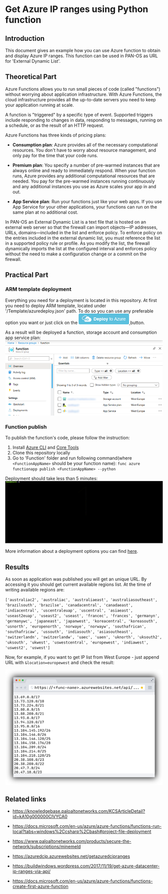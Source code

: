 # Get Azure IP ranges using Python function

## Introduction

This document gives an example how you can use Azure function to obtain and display Azure IP ranges. This function can be used in PAN-OS as URL for 'External Dynamic List'. 

## Theoretical Part

Azure Functions allows you to run small pieces of code (called "functions") without worrying about application infrastructure. With Azure Functions, the cloud infrastructure provides all the up-to-date servers you need to keep your application running at scale.

A function is "triggered" by a specific type of event. Supported triggers include responding to changes in data, responding to messages, running on a schedule, or as the result of an HTTP request.

Azure Functions has three kinds of pricing plans:

* **Consumption plan**: Azure provides all of the necessary computational resources. You don't have to worry about resource management, and only pay for the time that your code runs.

* **Premium plan**: You specify a number of pre-warmed instances that are always online and ready to immediately respond. When your function runs, Azure provides any additional computational resources that are needed. You pay for the pre-warmed instances running continuously and any additional instances you use as Azure scales your app in and out.

* **App Service plan**: Run your functions just like your web apps. If you use App Service for your other applications, your functions can run on the same plan at no additional cost.

In PAN-OS an External Dynamic List is a text file that is hosted on an external web server so that the firewall can import objects—IP addresses, URLs, domains—included in the list and enforce policy. To enforce policy on the entries included in the external dynamic list, you must reference the list in a supported policy rule or profile. As you modify the list, the firewall dynamically imports the list at the configured interval and enforces policy without the need to make a configuration change or a commit on the firewall. 

## Practical Part

### ARM template deployment

Everything you need for a deployment is located in this repository. At first you need to deploy ARM template, located under '/Template/azuredeploy.json' path. To do so you can use any preferable option you want or just click on the <a href="https://portal.azure.com/#create/Microsoft.Template/uri/https%3A%2F%2Fraw.githubusercontent.com%2Fgroovy-sky%2Fazure-ip-dynamic-list%2Fmaster%2FTemplate%2Fazuredeploy.json" target="_blank">
    <img src="https://raw.githubusercontent.com/Azure/azure-quickstart-templates/master/1-CONTRIBUTION-GUIDE/images/deploytoazure.png"/>
</a> button.

As a result will be deployed a function, storage account and consumption app service plan:
![](/Images/azure_resources.png)

### Function publish

To publish the function's code, please follow the instruction:

1. Install [Azure CLI](https://docs.microsoft.com/en-us/cli/azure/install-azure-cli) and [Core Tools](https://docs.microsoft.com/en-us/azure/azure-functions/functions-run-local?tabs=windows%2Ccsharp%2Cbash#v2)
2. Clone this repository locally
3. Go to 'Function' folder and run following command(where `<FunctionAppName>` should be your function name):
`func azure functionapp publish <FunctionAppName> --python`

Deployment should take less than 5 minutes:
![](/Images/azure_deploy.gif)

More information about a deployment options you can find [here](https://docs.microsoft.com/en-us/azure/azure-functions/functions-run-local?tabs=windows%2Ccsharp%2Cbash#project-file-deployment).

## Results

As soon as application was published you will get an unique URL. By accessing it you should get current available regions list. At the time of writing available regions are:

`['australiac2', 'australiac', 'australiaeast', 'australiasoutheast', 'brazilsouth', 'brazilse', 'canadacentral', 'canadaeast', 'indiacentral', 'uscentraleuap', 'uscentral', 'asiaeast', 'useast2euap', 'useast2', 'useast', 'francec', 'frances', 'germanyn', 'germanywc', 'japaneast', 'japanwest', 'koreacentral', 'koreasouth', 'usnorth', 'europenorth', 'norwaye', 'norwayw', 'southafrican', 'southafricaw', 'ussouth', 'indiasouth', 'asiasoutheast', 'switzerlandn', 'switzerlandw', 'uaec', 'uaen', 'uknorth', 'uksouth2', 'uksouth', 'ukwest', 'uswestcentral', 'europewest', 'indiawest', 'uswest2', 'uswest']`

Now, for example, if you want to get IP list from West Europe - just append URL with `&location=europewest` and check the result:

![](/Images/palo_func.png)


## Related links

* https://knowledgebase.paloaltonetworks.com/KCSArticleDetail?id=kA10g000000ClVYCA0

* https://docs.microsoft.com/en-us/azure/azure-functions/functions-run-local?tabs=windows%2Ccsharp%2Cbash#project-file-deployment

* https://www.paloaltonetworks.com/products/secure-the-network/subscriptions/minemeld

* https://azuredcip.azurewebsites.net/getazuredcipranges

* https://buildwindows.wordpress.com/2017/11/19/get-azure-datacenter-ip-ranges-via-api/

* https://docs.microsoft.com/en-us/azure/azure-functions/functions-create-first-azure-function